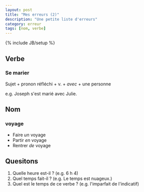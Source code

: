 ```yaml
---
layout: post
title: "Mes erreurs (2)"
description: "Une petite liste d'erreurs"
category: erreur
tags: [nom, verbe]
---
```

{% include JB/setup %}

Verbe
---

### Se marier

Sujet + pronon réfléchi + v. + *avec* + une personne

e.g. Joseph s'est marié avec Julie.

Nom
---

### voyage

- Faire *un* voyage
- Partir *en* voyage
- Rentrer *de* voyage

Quesitons
---

1. Quelle heure est-il ?  (e.g. 6 h 4)
2. Quel temps fait-il ?  (e.g. Le temps est nuageux.)
3. Quel est le temps de ce verbe ?  (e.g. l'imparfait de l'indicatif)
